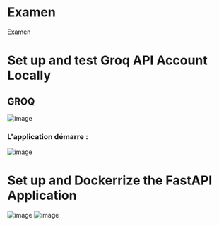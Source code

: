 # Examen
Examen
# Set up and test Groq API Account Locally
## GROQ
![image](https://github.com/user-attachments/assets/861f377a-c89e-4dff-a087-ce4bfb9e5749)

### L'application démarre : 
![image](https://github.com/user-attachments/assets/92f09ec3-6f78-49fd-80f4-c94104242c3b)

# Set up and Dockerrize the FastAPI Application
![image](https://github.com/user-attachments/assets/7536ac4b-004e-418c-beac-c0302b102424)
![image](https://github.com/user-attachments/assets/ae2d6a4e-3065-4246-9011-373242cb4b7e)

